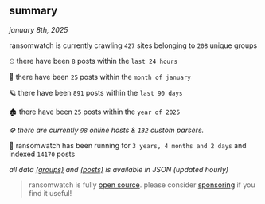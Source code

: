 
## summary
_january 8th, 2025_

ransomwatch is currently crawling `427` sites belonging to `208` unique groups

⏲ there have been `8` posts within the `last 24 hours`

🦈 there have been `25` posts within the `month of january`

🪐 there have been `891` posts within the `last 90 days`

🏚 there have been `25` posts within the `year of 2025`

_⚙️ there are currently `98` online hosts & `132` custom parsers._

🦕 ransomwatch has been running for `3 years, 4 months and 2 days` and indexed `14170` posts

_all data  [(groups)](http://ransomwhat.telemetry.ltd/groups) and [(posts)](http://ransomwhat.telemetry.ltd/posts) is available in JSON (updated hourly)_

> ransomwatch is fully [open source](https://github.com/joshhighet/ransomwatch#ransomwatch--). please consider [sponsoring](https://github.com/sponsors/joshhighet) if you find it useful!
